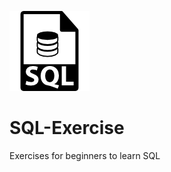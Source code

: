 ![](https://github.com/thenanosoft/SQL-Exercise/blob/master/Exercise/sql-file.png)
# SQL-Exercise
Exercises for beginners to learn SQL


